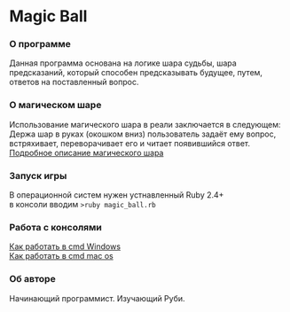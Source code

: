 # Magic Ball

### О программе
Данная программа основана на логике шара судьбы, шара предсказаний, который способен предсказывать будущее,
путем, ответов на поставленный вопрос.

### О магическом шаре
Использование магического шара в реали заключается в следующем:
Держа шар в руках (окошком вниз) пользователь задаёт ему вопрос, встряхивает, переворачивает его и читает появившийся ответ.
[Подробное описание магического шара](https://ru.wikipedia.org/wiki/Magic_8_ball)

### Запуск игры
В операционной систем нужен устнавленный Ruby 2.4+  
в консоли вводим `>ruby magic_ball.rb`

### Работа с консолями
[Как работать в cmd Windows](http://nevor.ru/stati/operacionnye-sistemy/stati-dlya-windows/rabota-v-komandnoj-stroke-windows/)  
[Как работать в cmd mac os](https://support.apple.com/ru-ru/HT201236)

### Об авторе
Начинающий программист. Изучающий Руби.
